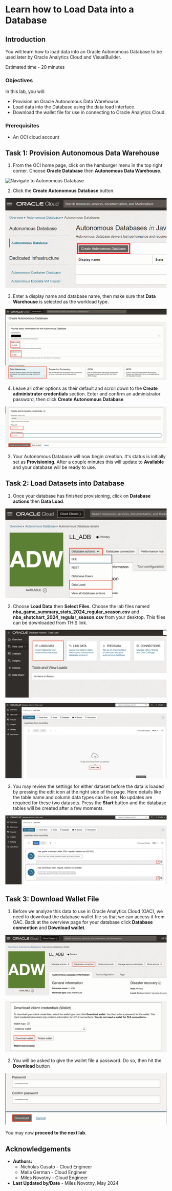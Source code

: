 # Learn how to Load Data into a Database

## Introduction

You will learn how to load data into an Oracle Autonomous Database to be used later by Oracle Analytics Cloud and VisualBuilder.

Estimated time - 20 minutes

### Objectives

In this lab, you will:
* Provision an Oracle Autonomous Data Warehouse.
* Load data into the Database using the data load interface.
* Download the wallet file for use in connecting to Oracle Analytics Cloud.

### Prerequisites

* An OCI cloud account

## Task 1: Provision Autonomous Data Warehouse

1. From the OCI home page, click on the hamburger menu in the top right corner. Choose **Oracle Database** then **Autonomous Data Warehouse**.


![Navigate to Autonomous Database](https://oracle-livelabs.github.io/common/images/console/database-adw.png " ")

2. Click the **Create Autonomous Database** button.

![Profile my profile](images/create-adb-1.png "Create ADB 1")

3. Enter a display name and database name, then make sure that **Data Warehouse** is selected as the workload type.

![Profile my profile](images/create-adb-2.png "Create ADB 2")

4. Leave all other options as their default and scroll down to the **Create administrator credentials** section. Enter and confirm an administrator password, then click **Create Autonomous Database**

![Profile my profile](images/create-adb-3.png "Create ADB 3")

3. Your Autonomous Database will now begin creation. It's status is initially set as **Provisioning**. After a couple minutes this will update to **Available** and your database will be ready to use.

## Task 2: Load Datasets into Database

1. Once your database has finished provisioning, click on **Database actions** then **Data Load**.

![Navigate to DB Actions](images/adb-db-actions.png "DB Actions")

2. Choose **Load Data** then **Select Files**. Choose the lab files named **nba_game_summary_stats_2024_regular_season.csv** and **nba_shotchart_2024_regular_season.csv** from your desktop. This files can be downloaded from THIS link.

![Choose Data Load](images/db-actions-dataload.png "Data Load")

![Choose Files to Upload](images/db-actions-dataload2.png "Choose Datasets")

3. You may review the settings for either dataset before the data is loaded by pressing the edit icon at the right side of the page. Here details like the table name and column data types can be set. No updates are required for these two datasets. Press the **Start** button and the database tables will be created after a few moments.

![Start Data Load](images/db-actions-dataload3.png "Start Data Load")

## Task 3: Download Wallet File

1. Before we analyze this data to use in Oracle Analytics Cloud (OAC), we need to download the database wallet file so that we can access it from OAC. Back at the overview page for your database click **Database connection** and **Download wallet**.

![Choose Database connection](images/adb-connection.png "Choose Database connection")

![Download wallet](images/abd-connection2.png "Download wallet")

2. You will be asked to give the wallet file a password. Do so, then hit the **Download** button

![Give wallet password](images/adb-connection3.png "Give wallet password")

You may now **proceed to the next lab**.

## Acknowledgements

* **Authors:**
	* Nicholas Cusato - Cloud Engineer
	* Malia German - Cloud Engineer
	* Miles Novotny - Cloud Engineer
* **Last Updated by/Date** - Miles Novotny, May 2024
